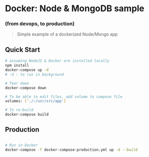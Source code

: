 # Docker: Node & MongoDB sample
### (from devops, to production)

> Simple example of a dockerized Node/Mongo app

## Quick Start  
```bash
# assuming NodeJS & Docker are installed locally  
npm install  
docker-compose up -d  
# -d : to run in background

# Tear down
docker-compose down

# To be able to edit files, add volume to compose file
volumes: ['./:/usr/src/app']

# To re-build
docker-compose build
```

## Production  
```bash

# Run in Docker
docker-compose -f docker-compose-production.yml up -d --build
```
